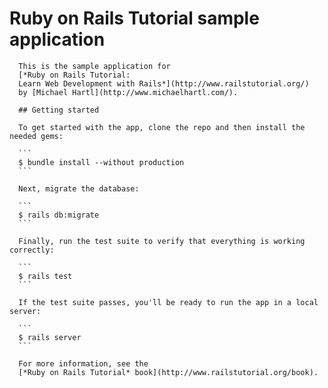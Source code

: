 # Ruby on Rails Tutorial sample application

      This is the sample application for
      [*Ruby on Rails Tutorial:
      Learn Web Development with Rails*](http://www.railstutorial.org/)
      by [Michael Hartl](http://www.michaelhartl.com/).

      ## Getting started

      To get started with the app, clone the repo and then install the needed gems:

      ```
      $ bundle install --without production
      ```

      Next, migrate the database:

      ```
      $ rails db:migrate
      ```

      Finally, run the test suite to verify that everything is working correctly:

      ```
      $ rails test
      ```

      If the test suite passes, you'll be ready to run the app in a local server:

      ```
      $ rails server
      ```

      For more information, see the
      [*Ruby on Rails Tutorial* book](http://www.railstutorial.org/book).